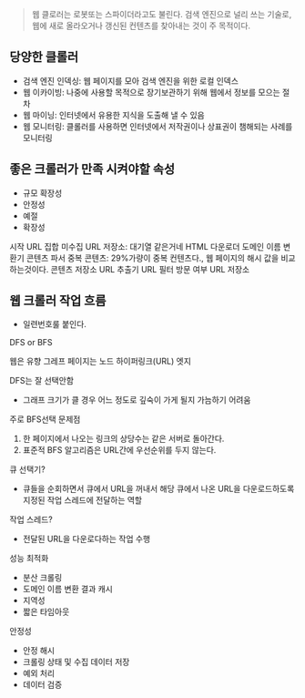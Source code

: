 > 웹 클로러는 로봇또는 스파이더라고도 불린다. 검색 엔진으로 널리 쓰는 기술로, 웹에 새로 올라오거나 갱신된 컨텐츠를 찾아내는 것이 주 목적이다.


## 당양한 클롤러
- 검색 엔진 인덱싱: 웹 페이지를 모아 검색 엔진을 위한 로컬 인덱스
- 웹 이카이빙: 나중에 사용할 목적으로 장기보관하기 위해 웹에서 정보를 모으는 절차
- 웹 마이닝: 인터넷에서 유용한 지식을 도출해 낼 수 있음
- 웹 모니터링: 클롤러를 사용하면 인터넷에서 저작권이나 상표권이 챔해되는 사례를 모니터링


## 좋은 크롤러가 만족 시켜야할 속성
- 규모 확장성
- 안정성
- 예절
- 확장성



시작 URL 집합
미수집 URL 저장소: 대기열 같은거네
HTML 다운로더
도메인 이름 변환기
콘텐츠 파서
중복 콘텐츠: 29%가량이 중복 컨텐츠다., 웹 페이지의 해시 값을 비교하는것이다.
콘텐츠 저장소
URL 추출기
URL 필터
방문 여부
URL 저장소


## 웹 크롤러 작업 흐름
- 일련번호룰 붙인다.


DFS or BFS

웹은 유향 그레프
페이지는 노드
하이퍼링크(URL) 엣지

DFS는 잘 선택안함
- 그래프 크기가 클 경우 어느 정도로 깊숙이 가게 될지 가늠하기 어려움

주로 BFS선택
문제점
1. 한 페이지에서 나오는 링크의 상당수는 같은 서버로 돌아간다.
2. 표준적 BFS 알고리즘은 URL간에 우선순위를 두지 않는다.



큐 선택기?
- 큐들을 순회하면서 큐에서 URL을 꺼내서 해당 큐에서 나온 URL을 다운로드하도록 지정된 작업 스레드에 전달하는 역할

작업 스레드?
- 전달된 URL을 다운로다하는 작업 수행



성능 최적화
- 분산 크롤링
- 도메인 이름 변환 결과 캐시
- 지역성
- 짧은 타임아웃


안정성
- 안정 해시
- 크롤링 상태 및 수집 데이터 저장
- 예외 처리
- 데이터 검증
